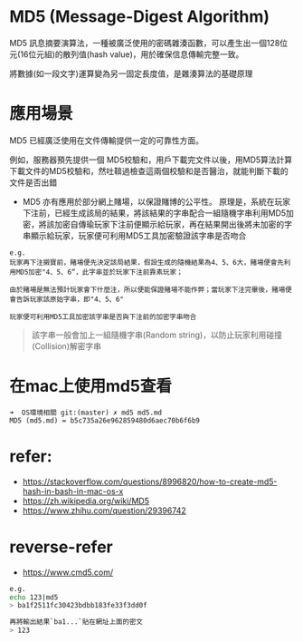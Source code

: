 # MD5 (Message-Digest Algorithm)
MD5 訊息摘要演算法，一種被廣泛使用的密碼雜湊函數，可以產生出一個128位元(16位元組)的散列值(hash value)，用於確保信息傳輸完整一致。

將數據(如一段文字)運算變為另一固定長度值，是雜湊算法的基礎原理

# 應用場景
MD5 已經廣泛使用在文件傳輸提供一定的可靠性方面。

例如，服務器預先提供一個 MD5校驗和，用戶下載完文件以後，用MD5算法計算下載文件的MD5校驗和，然吐鞥過檢查這兩個校驗和是否醫治，就能判斷下載的文件是否出錯

- MD5 亦有應用於部分網上賭場，以保證賭博的公平性。
原理是，系統在玩家下注前，已經生成該局的結果，將該結果的字串配合一組隨機字串利用MD5加密，將該加密自傳瑜玩家下注前便顯示給玩家，再在結果開出後將未加密的字串顯示給玩家，玩家便可利用MD5工具加密驗證該字串是否吻合
```
e.g.
玩家再下注摋寶前，賭場便先決定該局結果，假設生成的隨機結果為4、5、6大，賭場便會先利用MD5加密"4、5、6“，此字串並於玩家下注前靠素玩家；

由於賭場是無法預計玩家會下什麼注，所以便能保證賭場不能作弊；當玩家下注完畢後，賭場便會告訴玩家該原始字串，即"4、5、6"

玩家便可利用MD5工具加密該字串是否與下注前的加密字串吻合
```
> 該字串一般會加上一組隨機字串(Random string)，以防止玩家利用碰撞(Collision)解密字串

# 在mac上使用md5查看
```
➜  OS環境相關 git:(master) ✗ md5 md5.md 
MD5 (md5.md) = b5c735a26e962859480d6aec70b6f6b9
```


# refer:
- https://stackoverflow.com/questions/8996820/how-to-create-md5-hash-in-bash-in-mac-os-x
- https://zh.wikipedia.org/wiki/MD5
- https://www.zhihu.com/question/29396742


# reverse-refer
- https://www.cmd5.com/
```sh
e.g.
echo 123|md5
> ba1f2511fc30423bdbb183fe33f3dd0f

再將輸出結果`ba1...`貼在網址上面的密文
> 123
```